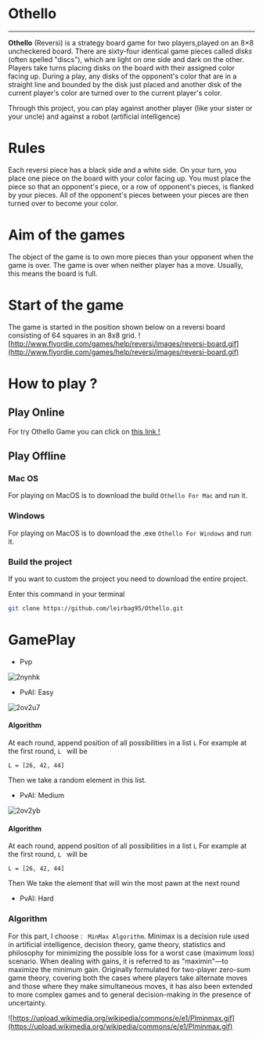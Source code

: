 # Othello
___


**Othello** (Reversi) is a strategy board game for two players,played on an 8×8 uncheckered board. There are sixty-four identical game pieces called _disks_ (often spelled "discs"), which are light on one side and dark on the other. Players take turns placing disks on the board with their assigned color facing up. During a play, any disks of the opponent's color that are in a straight line and bounded by the disk just placed and another disk of the current player's color are turned over to the current player's color.

Through this project, you can play against another player (like your sister or your uncle) and against a robot (artificial intelligence)

# Rules
Each reversi piece has a black side and a white side. On your turn, you place one piece on the board with your color facing up. You must place the piece so that an opponent's piece, or a row of opponent's pieces, is flanked by your pieces. All of the opponent's pieces between your pieces are then turned over to become your color. 

# Aim of the games
The object of the game is to own more pieces than your opponent when the game is over. The game is over when neither player has a move. Usually, this means the board is full. 

# Start of the game 
The game is started in the position shown below on a reversi board consisting of 64 squares in an 8x8 grid.
![http://www.flyordie.com/games/help/reversi/images/reversi-board.gif](http://www.flyordie.com/games/help/reversi/images/reversi-board.gif)

# How to play ?

## Play Online

For try Othello Game you can click on [this link !](https://othello-esilv.firebaseapp.com)

## Play Offline

### Mac OS
For playing on MacOS is to download the build `Othello For Mac` and  run it.

### Windows
For playing on MacOS is to download the .exe `Othello For Windows` and  run it.

### Build the project
If you want to custom the project you need to download the entire project.


Enter this command in your terminal
```sh
git clone https://github.com/leirbag95/Othello.git

```





# GamePlay
- Pvp

![2nynhk](https://user-images.githubusercontent.com/17054452/49338383-ac9a9b80-f620-11e8-8e95-b85afc746bc5.gif)

- PvAI: Easy

![2ov2u7](https://user-images.githubusercontent.com/17054452/49927668-c0ff5380-febe-11e8-92bb-e541c5e210e4.gif)

#### Algorithm

At each round, append position of all possibilities in a list ``` L ```
For example at the first round, ```L ``` will be
```
L = [26, 42, 44]
```
Then we take a random element in this list.

- PvAI: Medium

![2ov2yb](https://user-images.githubusercontent.com/17054452/49927785-0faced80-febf-11e8-8d40-7bfd2560aba4.gif)


#### Algorithm

At each round, append position of all possibilities in a list ``` L ```
For example at the first round, ```L ``` will be
```
L = [26, 42, 44]
```
Then We take the element that will win the most pawn at the next round

- PvAI: Hard
### Algorithm
For this part, I choose : ``` MinMax Algorithm```.
Minimax is a decision rule used in artificial intelligence, decision theory, game theory, statistics and philosophy for minimizing the possible loss for a worst case (maximum loss) scenario. When dealing with gains, it is referred to as "maximin"—to maximize the minimum gain. Originally formulated for two-player zero-sum game theory, covering both the cases where players take alternate moves and those where they make simultaneous moves, it has also been extended to more complex games and to general decision-making in the presence of uncertainty.

![https://upload.wikimedia.org/wikipedia/commons/e/e1/Plminmax.gif](https://upload.wikimedia.org/wikipedia/commons/e/e1/Plminmax.gif)
